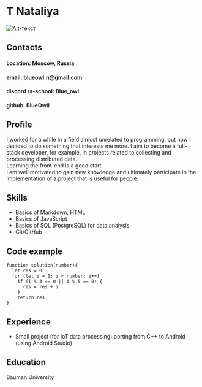 # T Nataliya
![Alt-текст](../img/ava_small.png "Подпись")
## Contacts
#### Location: Moscow, Russia
#### email: blueowl.n@gmail.com
#### discord rs-school: Blue_owl
#### github: BlueOwll

## Profile
I worked for a while in a field almost unrelated to programming, but now I decided to do something that interests me more. I aim to become a full-stack developer, for example, in projects related to collecting and processing distributed data.  
Learning the front-end is a good start.   
I am well motivated to gain new knowledge and ultimately participate in the implementation of a project that is useful for people.

## Skills
* Basics of Markdown, HTML
* Basics of JavaScript
* Basics of SQL (PostgreSQL) for data analysis
* Git/GitHub

## Code example
```
function solution(number){
  let res = 0
  for (let i = 1; i < number; i++)
    if (i % 3 == 0 || i % 5 == 0) {
      res = res + i
    }
    return res
}
```

## Experience
* Small project (for IoT data processing) porting from C++ to Android (using Android Studio)

## Education 
Bauman University
